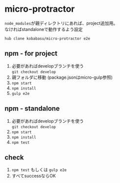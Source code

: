 # micro-protractor
`node_modules`が親ディレクトリにあれば、project追加用。  
なければstandaloneで動作するよう設定

```
hub clone kobabasu/micro-protractor e2e
```

## npm - for project
1. 必要があればdevelopブランチを使う  
   `git checkout develop`
1. 親フォルダに移動 (package.jsonはmicro-gulp参照)
1. `npm start`
1. `npm install`
1. `gulp e2e`

## npm - standalone
1. 必要があればdevelopブランチを使う  
   `git checkout develop`
1. `npm start`
1. `npm install`
1. `npm test`

## check
1. `npm test` もしくは `gulp e2e`
1. すべてsuccessならOK
